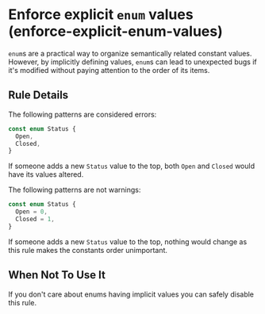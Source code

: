 # Enforce explicit `enum` values (enforce-explicit-enum-values)

`enum`s are a practical way to organize semantically related constant values. However, by implicitly defining values, `enum`s can lead to unexpected bugs if it's modified without paying attention to the order of its items.

## Rule Details

The following patterns are considered errors:

```ts
const enum Status {
  Open,
  Closed,
}
```

If someone adds a new `Status` value to the top, both `Open` and `Closed` would have its values altered.

The following patterns are not warnings:

```ts
const enum Status {
  Open = 0,
  Closed = 1,
}
```

If someone adds a new `Status` value to the top, nothing would change as this rule makes the constants order unimportant.

## When Not To Use It

If you don't care about enums having implicit values you can safely disable this rule.
